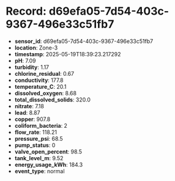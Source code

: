 # Record: d69efa05-7d54-403c-9367-496e33c51fb7

- **sensor_id**: d69efa05-7d54-403c-9367-496e33c51fb7
- **location**: Zone-3
- **timestamp**: 2025-05-19T18:39:23.217292
- **pH**: 7.09
- **turbidity**: 1.17
- **chlorine_residual**: 0.67
- **conductivity**: 177.8
- **temperature_C**: 20.1
- **dissolved_oxygen**: 8.68
- **total_dissolved_solids**: 320.0
- **nitrate**: 7.18
- **lead**: 8.87
- **copper**: 907.8
- **coliform_bacteria**: 2
- **flow_rate**: 118.21
- **pressure_psi**: 68.5
- **pump_status**: 0
- **valve_open_percent**: 98.5
- **tank_level_m**: 9.52
- **energy_usage_kWh**: 184.3
- **event_type**: normal